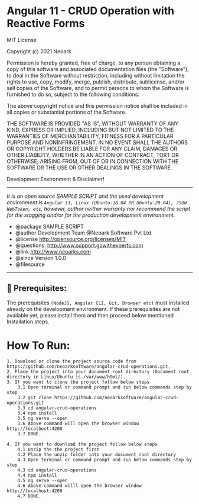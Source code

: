 # Angular 11 - CRUD Operation with Reactive Forms

MIT License

Copyright (c) 2021 Neoark

Permission is hereby granted, free of charge, to any person obtaining a copy
of this software and associated documentation files (the "Software"), to deal
in the Software without restriction, including without limitation the rights
to use, copy, modify, merge, publish, distribute, sublicense, and/or sell
copies of the Software, and to permit persons to whom the Software is
furnished to do so, subject to the following conditions:

The above copyright notice and this permission notice shall be included in all
copies or substantial portions of the Software.

THE SOFTWARE IS PROVIDED "AS IS", WITHOUT WARRANTY OF ANY KIND, EXPRESS OR
IMPLIED, INCLUDING BUT NOT LIMITED TO THE WARRANTIES OF MERCHANTABILITY,
FITNESS FOR A PARTICULAR PURPOSE AND NONINFRINGEMENT. IN NO EVENT SHALL THE
AUTHORS OR COPYRIGHT HOLDERS BE LIABLE FOR ANY CLAIM, DAMAGES OR OTHER
LIABILITY, WHETHER IN AN ACTION OF CONTRACT, TORT OR OTHERWISE, ARISING FROM,
OUT OF OR IN CONNECTION WITH THE SOFTWARE OR THE USE OR OTHER DEALINGS IN THE
SOFTWARE.

Development Environment & Disclaimer!

---

_It is an open source SAMPLE SCRIPT and the used development environment is `Angular 11, Linux (Ubuntu-18.04 OR Ubuntu-20.04), JSON WebToken, etc`, however, author neither warranty nor recommend the script for the stagging
and/or for the production development environment._

- @package SAMPLE SCRIPT
- @author Development Team @Neoark Software Pvt Ltd
- @license http://opensource.org/licenses/MIT
- @questions: http://www.support.gowithexperts.com
- @link http://www.neoarks.com
- @since Version 1.0.0
- @filesource

---

## 🙌 Prerequisites:

The prerequisites `(NodeJS, Angular CLI, Git, Browser etc)` must installed already on the development environment. If these prerequisites are not available yet, please install them and then proceed below mentioned Installation steps.

# How To Run:
```
1. Download or clone the project source code from https://github.com/neoarksoftware/angular-crud-operations.git,
2. Place the project into your document root directory (Document root directory in Linux/Ubuntu is /var/www/html/).
3. If you want to clone the project follow below steps
    3.1 Open terminal or command prompt and run below commands step by step
    3.2 git clone https://github.com/neoarksoftware/angular-crud-operations.git
    3.3 cd angular-crud-operations 
    3.4 npm install
    3.5 ng serve --open
    3.6 Above command will open the browser window http://localhost:4200
    3.7 DONE.

4. If you want to download the project follow below steps
	4.1 Unzip the the project first 
	4.2 Place the unzip folder into your document root directory
	4.3 Open terminal or command prompt and run below commands step by step
    4.3 cd angular-crud-operations
    4.4 npm install
    4.5 ng serve --open
    4.6 Above command willl open the browser window http://localhost:4200
    4.7 DONE.
  ```
